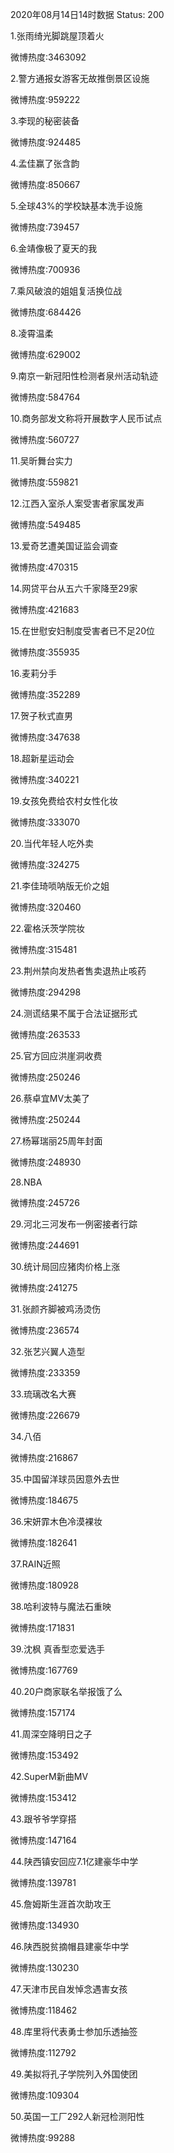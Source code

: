 2020年08月14日14时数据
Status: 200

1.张雨绮光脚跳屋顶着火

微博热度:3463092

2.警方通报女游客无故推倒景区设施

微博热度:959222

3.李现的秘密装备

微博热度:924485

4.孟佳赢了张含韵

微博热度:850667

5.全球43%的学校缺基本洗手设施

微博热度:739457

6.金靖像极了夏天的我

微博热度:700936

7.乘风破浪的姐姐复活换位战

微博热度:684426

8.凌霄温柔

微博热度:629002

9.南京一新冠阳性检测者泉州活动轨迹

微博热度:584764

10.商务部发文称将开展数字人民币试点

微博热度:560727

11.吴昕舞台实力

微博热度:559821

12.江西入室杀人案受害者家属发声

微博热度:549485

13.爱奇艺遭美国证监会调查

微博热度:470315

14.网贷平台从五六千家降至29家

微博热度:421683

15.在世慰安妇制度受害者已不足20位

微博热度:355935

16.麦莉分手

微博热度:352289

17.贺子秋式直男

微博热度:347638

18.超新星运动会

微博热度:340221

19.女孩免费给农村女性化妆

微博热度:333070

20.当代年轻人吃外卖

微博热度:324275

21.李佳琦唢呐版无价之姐

微博热度:320460

22.霍格沃茨学院妆

微博热度:315481

23.荆州禁向发热者售卖退热止咳药

微博热度:294298

24.测谎结果不属于合法证据形式

微博热度:263533

25.官方回应洪崖洞收费

微博热度:250246

26.蔡卓宜MV太美了

微博热度:250244

27.杨幂瑞丽25周年封面

微博热度:248930

28.NBA

微博热度:245726

29.河北三河发布一例密接者行踪

微博热度:244691

30.统计局回应猪肉价格上涨

微博热度:241275

31.张颜齐脚被鸡汤烫伤

微博热度:236574

32.张艺兴翼人造型

微博热度:233359

33.琉璃改名大赛

微博热度:226679

34.八佰

微博热度:216867

35.中国留洋球员因意外去世

微博热度:184675

36.宋妍霏木色冷漠裸妆

微博热度:182641

37.RAIN近照

微博热度:180928

38.哈利波特与魔法石重映

微博热度:171831

39.沈枫 真香型恋爱选手

微博热度:167769

40.20户商家联名举报饿了么

微博热度:157174

41.周深空降明日之子

微博热度:153492

42.SuperM新曲MV

微博热度:153412

43.跟爷爷学穿搭

微博热度:147164

44.陕西镇安回应7.1亿建豪华中学

微博热度:139781

45.詹姆斯生涯首次助攻王

微博热度:134930

46.陕西脱贫摘帽县建豪华中学

微博热度:130230

47.天津市民自发悼念遇害女孩

微博热度:118462

48.库里将代表勇士参加乐透抽签

微博热度:112792

49.美拟将孔子学院列入外国使团

微博热度:109304

50.英国一工厂292人新冠检测阳性

微博热度:99288

